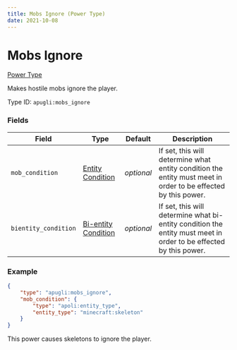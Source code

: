 ```yaml
---
title: Mobs Ignore (Power Type)
date: 2021-10-08
---
```


# Mobs Ignore

[Power Type](../power_types.md)

Makes hostile mobs ignore the player.

Type ID: `apugli:mobs_ignore`

### Fields
Field | Type | Default | Description
------|------|---------|------------
`mob_condition` | [Entity Condition](../entity_condition_types.md) | *optional* | If set, this will determine what entity condition the entity must meet in order to be effected by this power.
`bientity_condition` | [Bi-entity Condition](../bientity_condition_types.md) | *optional* | If set, this will determine what bi-entity condition the entity must meet in order to be effected by this power.

### Example
```json
{
    "type": "apugli:mobs_ignore",
    "mob_condition": {
        "type": "apoli:entity_type",
        "entity_type": "minecraft:skeleton"
    }
}
```
This power causes skeletons to ignore the player.